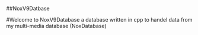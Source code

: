 
##NoxV9Datbase

#Welcome to NoxV9Database a database written in cpp to handel data from my multi-media database (NoxDatabase)

